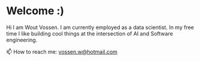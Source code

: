 # Welcome :)
Hi I am Wout Vossen. I am currently employed as a data scientist. In my free time I like building cool things at the intersection of AI and Software engineering.

📫 How to reach me: vossen.w@hotmail.com


